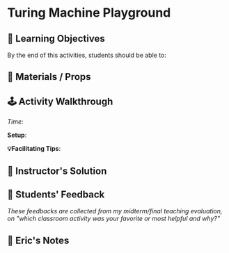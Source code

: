 # Turing Machine Playground

## 🎯 Learning Objectives
By the end of this activities, students should be able to:

## 🧰 Materials / Props

## 🕹️ Activity Walkthrough

**Time*:*

**Setup**:

**💡Facilitating Tips**:


## 📘 Instructor's Solution

## 💬 Students' Feedback
  _These feedbacks are collected from my midterm/final teaching evaluation, on "which classroom activity was your favorite or most helpful and why?"_

## 📝 Eric's Notes


